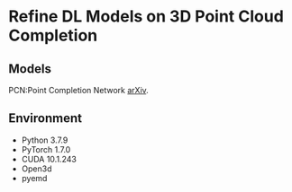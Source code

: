 # Refine DL Models on 3D Point Cloud Completion

## Models

PCN:Point Completion Network [arXiv](https://arxiv.org/pdf/1808.00671.pdf).

## Environment

* Python 3.7.9
* PyTorch 1.7.0
* CUDA 10.1.243
* Open3d
* pyemd


